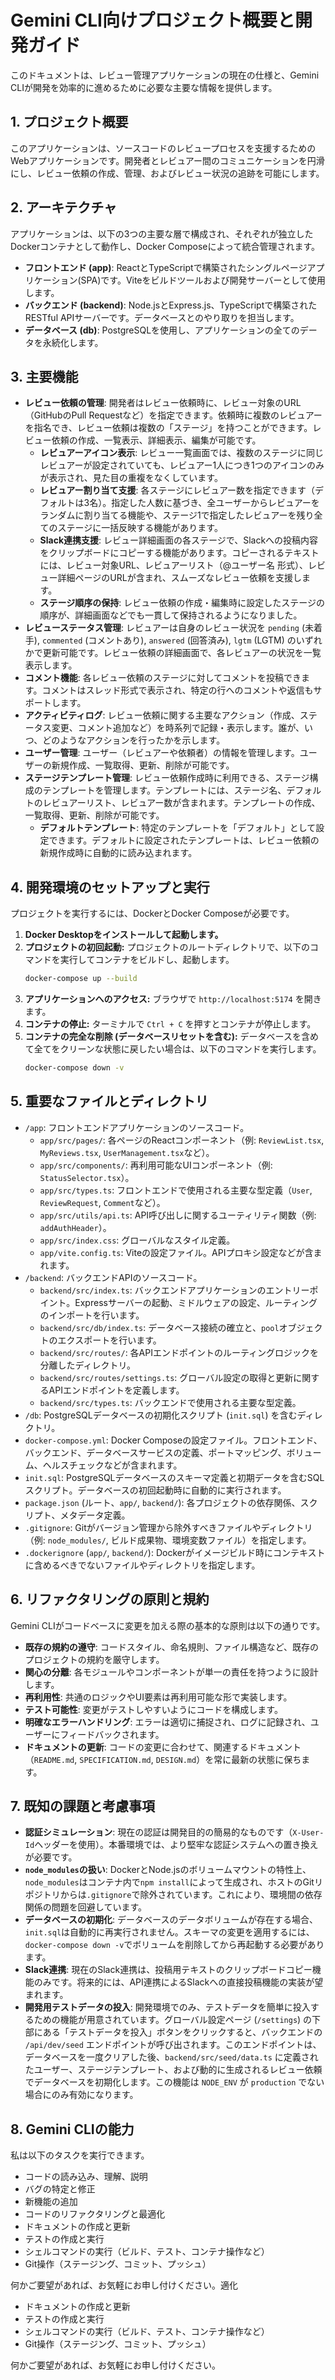 # Gemini CLI向けプロジェクト概要と開発ガイド

このドキュメントは、レビュー管理アプリケーションの現在の仕様と、Gemini CLIが開発を効率的に進めるために必要な主要な情報を提供します。

## 1. プロジェクト概要

このアプリケーションは、ソースコードのレビュープロセスを支援するためのWebアプリケーションです。開発者とレビュアー間のコミュニケーションを円滑にし、レビュー依頼の作成、管理、およびレビュー状況の追跡を可能にします。

## 2. アーキテクチャ

アプリケーションは、以下の3つの主要な層で構成され、それぞれが独立したDockerコンテナとして動作し、Docker Composeによって統合管理されます。

*   **フロントエンド (app)**: ReactとTypeScriptで構築されたシングルページアプリケーション(SPA)です。Viteをビルドツールおよび開発サーバーとして使用します。
*   **バックエンド (backend)**: Node.jsとExpress.js、TypeScriptで構築されたRESTful APIサーバーです。データベースとのやり取りを担当します。
*   **データベース (db)**: PostgreSQLを使用し、アプリケーションの全てのデータを永続化します。

## 3. 主要機能

*   **レビュー依頼の管理**: 開発者はレビュー依頼時に、レビュー対象のURL（GitHubのPull Requestなど）を指定できます。依頼時に複数のレビュアーを指名でき、レビュー依頼は複数の「ステージ」を持つことができます。レビュー依頼の作成、一覧表示、詳細表示、編集が可能です。
    *   **レビュアーアイコン表示**: レビュー一覧画面では、複数のステージに同じレビュアーが設定されていても、レビュアー1人につき1つのアイコンのみが表示され、見た目の重複をなくしています。
    *   **レビュアー割り当て支援**: 各ステージにレビュアー数を指定できます（デフォルトは3名）。指定した人数に基づき、全ユーザーからレビュアーをランダムに割り当てる機能や、ステージ1で指定したレビュアーを残り全てのステージに一括反映する機能があります。
    *   **Slack連携支援**: レビュー詳細画面の各ステージで、Slackへの投稿内容をクリップボードにコピーする機能があります。コピーされるテキストには、レビュー対象URL、レビュアーリスト（@ユーザー名 形式）、レビュー詳細ページのURLが含まれ、スムーズなレビュー依頼を支援します。
    *   **ステージ順序の保持**: レビュー依頼の作成・編集時に設定したステージの順序が、詳細画面などでも一貫して保持されるようになりました。
*   **レビューステータス管理**: レビュアーは自身のレビュー状況を `pending` (未着手), `commented` (コメントあり), `answered` (回答済み), `lgtm` (LGTM) のいずれかで更新可能です。レビュー依頼の詳細画面で、各レビュアーの状況を一覧表示します。
*   **コメント機能**: 各レビュー依頼のステージに対してコメントを投稿できます。コメントはスレッド形式で表示され、特定の行へのコメントや返信もサポートします。
*   **アクティビティログ**: レビュー依頼に関する主要なアクション（作成、ステータス変更、コメント追加など）を時系列で記録・表示します。誰が、いつ、どのようなアクションを行ったかを示します。
*   **ユーザー管理**: ユーザー（レビュアーや依頼者）の情報を管理します。ユーザーの新規作成、一覧取得、更新、削除が可能です。
*   **ステージテンプレート管理**: レビュー依頼作成時に利用できる、ステージ構成のテンプレートを管理します。テンプレートには、ステージ名、デフォルトのレビュアーリスト、レビュアー数が含まれます。テンプレートの作成、一覧取得、更新、削除が可能です。
    *   **デフォルトテンプレート**: 特定のテンプレートを「デフォルト」として設定できます。デフォルトに設定されたテンプレートは、レビュー依頼の新規作成時に自動的に読み込まれます。

## 4. 開発環境のセットアップと実行

プロジェクトを実行するには、DockerとDocker Composeが必要です。

1.  **Docker Desktopをインストールして起動します。**
2.  **プロジェクトの初回起動:** プロジェクトのルートディレクトリで、以下のコマンドを実行してコンテナをビルドし、起動します。
    ```bash
    docker-compose up --build
    ```
3.  **アプリケーションへのアクセス:** ブラウザで `http://localhost:5174` を開きます。
4.  **コンテナの停止:** ターミナルで `Ctrl + C` を押すとコンテナが停止します。
5.  **コンテナの完全な削除 (データベースリセットを含む):** データベースを含めて全てをクリーンな状態に戻したい場合は、以下のコマンドを実行します。
    ```bash
    docker-compose down -v
    ```

## 5. 重要なファイルとディレクトリ

*   `/app`: フロントエンドアプリケーションのソースコード。
    *   `app/src/pages/`: 各ページのReactコンポーネント（例: `ReviewList.tsx`, `MyReviews.tsx`, `UserManagement.tsx`など）。
    *   `app/src/components/`: 再利用可能なUIコンポーネント（例: `StatusSelector.tsx`）。
    *   `app/src/types.ts`: フロントエンドで使用される主要な型定義（`User`, `ReviewRequest`, `Comment`など）。
    *   `app/src/utils/api.ts`: API呼び出しに関するユーティリティ関数（例: `addAuthHeader`）。
    *   `app/src/index.css`: グローバルなスタイル定義。
    *   `app/vite.config.ts`: Viteの設定ファイル。APIプロキシ設定などが含まれます。
*   `/backend`: バックエンドAPIのソースコード。
    *   `backend/src/index.ts`: バックエンドアプリケーションのエントリーポイント。Expressサーバーの起動、ミドルウェアの設定、ルーティングのインポートを行います。
    *   `backend/src/db/index.ts`: データベース接続の確立と、`pool`オブジェクトのエクスポートを行います。
    *   `backend/src/routes/`: 各APIエンドポイントのルーティングロジックを分離したディレクトリ。
    *   `backend/src/routes/settings.ts`: グローバル設定の取得と更新に関するAPIエンドポイントを定義します。
    *   `backend/src/types.ts`: バックエンドで使用される主要な型定義。
*   `/db`: PostgreSQLデータベースの初期化スクリプト (`init.sql`) を含むディレクトリ。
*   `docker-compose.yml`: Docker Composeの設定ファイル。フロントエンド、バックエンド、データベースサービスの定義、ポートマッピング、ボリューム、ヘルスチェックなどが含まれます。
*   `init.sql`: PostgreSQLデータベースのスキーマ定義と初期データを含むSQLスクリプト。データベースの初回起動時に自動的に実行されます。
*   `package.json` (ルート、`app/`, `backend/`): 各プロジェクトの依存関係、スクリプト、メタデータ定義。
*   `.gitignore`: Gitがバージョン管理から除外すべきファイルやディレクトリ（例: `node_modules/`, ビルド成果物、環境変数ファイル）を指定します。
*   `.dockerignore` (`app/`, `backend/`): Dockerがイメージビルド時にコンテキストに含めるべきでないファイルやディレクトリを指定します。

## 6. リファクタリングの原則と規約

Gemini CLIがコードベースに変更を加える際の基本的な原則は以下の通りです。

*   **既存の規約の遵守**: コードスタイル、命名規則、ファイル構造など、既存のプロジェクトの規約を厳守します。
*   **関心の分離**: 各モジュールやコンポーネントが単一の責任を持つように設計します。
*   **再利用性**: 共通のロジックやUI要素は再利用可能な形で実装します。
*   **テスト可能性**: 変更がテストしやすいようにコードを構成します。
*   **明確なエラーハンドリング**: エラーは適切に捕捉され、ログに記録され、ユーザーにフィードバックされます。
*   **ドキュメントの更新**: コードの変更に合わせて、関連するドキュメント（`README.md`, `SPECIFICATION.md`, `DESIGN.md`）を常に最新の状態に保ちます。

## 7. 既知の課題と考慮事項

*   **認証シミュレーション**: 現在の認証は開発目的の簡易的なものです（`X-User-Id`ヘッダーを使用）。本番環境では、より堅牢な認証システムへの置き換えが必要です。
*   **`node_modules`の扱い**: DockerとNode.jsのボリュームマウントの特性上、`node_modules`はコンテナ内で`npm install`によって生成され、ホストのGitリポジトリからは`.gitignore`で除外されています。これにより、環境間の依存関係の問題を回避しています。
*   **データベースの初期化**: データベースのデータボリュームが存在する場合、`init.sql`は自動的に再実行されません。スキーマの変更を適用するには、`docker-compose down -v`でボリュームを削除してから再起動する必要があります。
*   **Slack連携**: 現在のSlack連携は、投稿用テキストのクリップボードコピー機能のみです。将来的には、API連携によるSlackへの直接投稿機能の実装が望まれます。
*   **開発用テストデータの投入**: 開発環境でのみ、テストデータを簡単に投入するための機能が用意されています。グローバル設定ページ (`/settings`) の下部にある「テストデータを投入」ボタンをクリックすると、バックエンドの `/api/dev/seed` エンドポイントが呼び出されます。このエンドポイントは、データベースを一度クリアした後、`backend/src/seed/data.ts` に定義されたユーザー、ステージテンプレート、および動的に生成されるレビュー依頼でデータベースを初期化します。この機能は `NODE_ENV` が `production` でない場合にのみ有効になります。

## 8. Gemini CLIの能力

私は以下のタスクを実行できます。

*   コードの読み込み、理解、説明
*   バグの特定と修正
*   新機能の追加
*   コードのリファクタリングと最適化
*   ドキュメントの作成と更新
*   テストの作成と実行
*   シェルコマンドの実行（ビルド、テスト、コンテナ操作など）
*   Git操作（ステージング、コミット、プッシュ）

何かご要望があれば、お気軽にお申し付けください。適化
*   ドキュメントの作成と更新
*   テストの作成と実行
*   シェルコマンドの実行（ビルド、テスト、コンテナ操作など）
*   Git操作（ステージング、コミット、プッシュ）

何かご要望があれば、お気軽にお申し付けください。